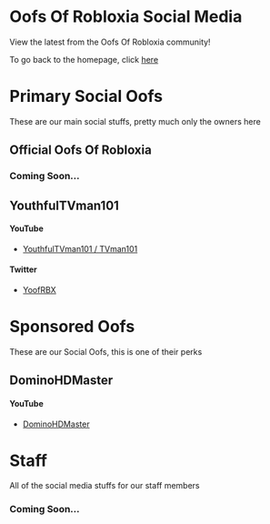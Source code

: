 <h1>Oofs Of Robloxia Social Media</h1>
<p>View the latest from the Oofs Of Robloxia community!</p>
To go back to the homepage, click <a href="https://youthfultvman101.github.io/Home/">here</a>

<h1>Primary Social Oofs</h1>
These are our main social stuffs, pretty much only the owners here

<h2>Official Oofs Of Robloxia</h2>
<h3>Coming Soon...</h3>

<h2>YouthfulTVman101</h2>
<h4>YouTube</h4>
<ul>
  <li><a href="https://www.youtube.com/channel/UCYktZ1S9n3u1GLHans87h1g?sub_confirmation=1">YouthfulTVman101 / TVman101</a></li>
</ul>

<h4>Twitter</h4>
<ul>
  <li><a href="https://twitter.com/YoofRBX">YoofRBX</a></li>
</ul>

<h1>Sponsored Oofs</h1>
These are our Social Oofs, this is one of their perks

<h2>DominoHDMaster</h2>
<h4>YouTube</h4>
<ul>
  <li><a href="https://www.youtube.com/channel/UCdUBvgXqw2XwW7JkCz_Nw-A?sub_confirmation=1">DominoHDMaster</a></li>
</ul>

<h1>Staff</h1>
All of the social media stuffs for our staff members

<h3>Coming Soon...</h3>
